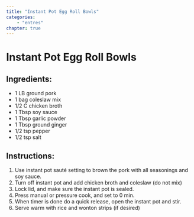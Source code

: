 ```yaml
---
title: "Instant Pot Egg Roll Bowls"
categories:
    - "entres"
chapter: true
---
```

# Instant Pot Egg Roll Bowls

## Ingredients:

- 1 LB ground pork
- 1 bag coleslaw mix
- 1/2 C chicken broth
- 1 Tbsp soy sauce
- 1 Tbsp garlic powder
- 1 Tbsp ground ginger
- 1/2 tsp pepper
- 1/2 tsp salt

## Instructions:

1. Use instant pot sauté setting to brown the pork with all seasonings and soy sauce.
2. Turn off instant pot and add chicken broth and coleslaw (do not mix)
3. Lock lid, and make sure the instant pot is sealed.
4. Press manual or pressure cook, and set to 0 min.
5. When timer is done do a quick release, open the instant pot and stir.
6. Serve warm with rice and wonton strips (if desired)
